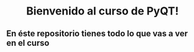 

<div style="text-align:center"><h1>Bienvenido al curso de PyQT!</h1></div>

<p><h2>En éste repositorio tienes todo lo que vas a ver en el curso</h2><p>
